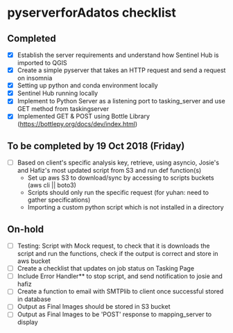 # pyserverforAdatos checklist

## Completed 
- [x]  Establish the server requirements and understand how Sentinel Hub is imported to QGIS 
- [x]  Create a simple pyserver that takes an HTTP request and send a request on insomnia 
- [x]  Setting up python and conda environment locally 
- [x]  Sentinel Hub running locally 
- [x]  Implement to Python Server as a listening port to tasking_server and use GET method from taskingserver 
- [x]  Implemented GET & POST using Bottle Library (https://bottlepy.org/docs/dev/index.html)  

## To be completed by 19 Oct 2018 (Friday) 
- [ ]  Based on client's specific analysis key, retrieve, using asyncio, Josie's and Hafiz's most updated script from S3 and run def function(s)
    *   Set up aws S3 to download/sync by accessing to scripts buckets (aws cli || boto3)
    *   Scripts should only run the specific request (for yuhan: need to gather specifications)
    *   Importing a custom python script which is not installed in a directory
  
## On-hold 
- [ ]   Testing: Script with Mock request, to check that it is downloads the script and run the functions, check if the output is correct and store in aws bucket   
- [ ]   Create a checklist that updates on job status on Tasking Page 
- [ ]   Include Error Handler** to stop script, and send notification to josie and hafiz
- [ ]   Create a function to email with SMTPlib to client once successful stored in database 
- [ ]   Output as Final Images should be stored in S3 bucket 
- [ ]   Output as Final Images to be 'POST' response to mapping_server to display 
